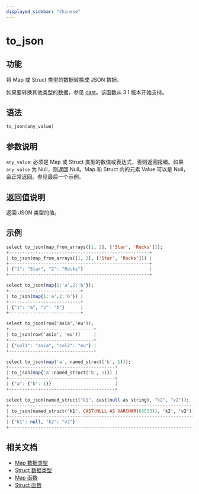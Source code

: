 ```yaml
---
displayed_sidebar: "Chinese"
---
```


# to_json

## 功能

将 Map 或 Struct 类型的数据转换成 JSON 数据。

如果要转换其他类型的数据，参见 [cast](./cast.md)。该函数从 3.1 版本开始支持。

## 语法

```Haskell
to_json(any_value)
```

## 参数说明

`any_value`: 必须是 Map 或 Struct 类型的数值或表达式，否则返回报错。如果 `any_value` 为 Null，则返回 Null。Map 和 Struct 内的元素 Value 可以是 Null，会正常返回。参见最后一个示例。

## 返回值说明

返回 JSON 类型的值。

## 示例

```Haskell
select to_json(map_from_arrays([1, 2], ['Star', 'Rocks']));
+-----------------------------------------------------+
| to_json(map_from_arrays([1, 2], ['Star', 'Rocks'])) |
+-----------------------------------------------------+
| {"1": "Star", "2": "Rocks"}                         |
+-----------------------------------------------------+

select to_json(map{1:'a',2:'b'});
+---------------------------+
| to_json(map{1:'a',2:'b'}) |
+---------------------------+
| {"1": "a", "2": "b"}      |
+---------------------------+

select to_json(row('asia','eu'));
+--------------------------------+
| to_json(row('asia', 'eu'))     |
+--------------------------------+
| {"col1": "asia", "col2": "eu"} |
+--------------------------------+

select to_json(map('a', named_struct('b', 1)));
+----------------------------------------+
| to_json(map{'a':named_struct('b', 1)}) |
+----------------------------------------+
| {"a": {"b": 1}}                        |
+----------------------------------------+

select to_json(named_struct("k1", cast(null as string), "k2", "v2"));
+-----------------------------------------------------------------------+
| to_json(named_struct('k1', CAST(NULL AS VARCHAR(65533)), 'k2', 'v2')) |
+-----------------------------------------------------------------------+
| {"k1": null, "k2": "v2"}                                              |
+-----------------------------------------------------------------------+
```

## 相关文档

- [Map 数据类型](../../../data-types/semi_structured/Map.md)
- [Struct 数据类型](../../../data-types/semi_structured/STRUCT.md)
- [Map 函数](../../function-list.md#map-函数)
- [Struct 函数](../../function-list.md#struct-函数)

